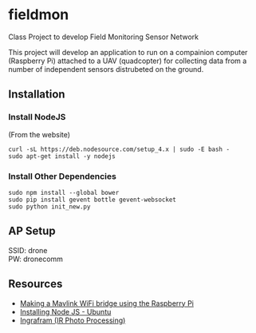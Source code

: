 # fieldmon
Class Project to develop Field Monitoring Sensor Network

This project will develop an application to run on a compainion computer (Raspberry Pi) attached to a UAV (quadcopter) for collecting data from a number of independent sensors distrubeted on the ground.


## Installation
### Install NodeJS

(From the website)

	curl -sL https://deb.nodesource.com/setup_4.x | sudo -E bash -
	sudo apt-get install -y nodejs

### Install Other Dependencies
	sudo npm install --global bower
	sudo pip install gevent bottle gevent-websocket
	sudo python init_new.py


## AP Setup
SSID: drone  
PW: dronecomm


## Resources
* [Making a Mavlink WiFi bridge using the Raspberry Pi](http://dev.ardupilot.com/wiki/making-a-mavlink-wifi-bridge-using-the-raspberry-pi/)
* [Installing Node JS - Ubuntu](https://nodejs.org/en/download/package-manager/)
* [Ingrafram (IR Photo Processing)](http://infragram.org/)
